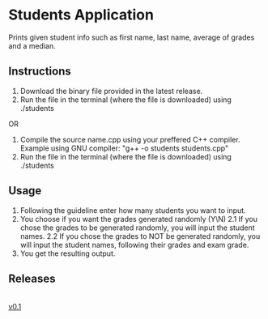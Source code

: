 # Students Application 
Prints given student info such as first name, last name, average of grades and a median.

## Instructions

1. Download the binary file provided in the latest release.
2. Run the file in the terminal (where the file is downloaded) using ./students

OR

1. Compile the source name.cpp using your preffered C++ compiler. Example using GNU compiler: "g++ -o students students.cpp"
2. Run the file in the terminal (where the file is downloaded) using ./students
  
## Usage
1. Following the guideline enter how many students you want to input.
2. You choose if you want the grades generated randomly (Y\N)
2.1 If you chose the grades to be generated randomly, you will input the student names.
2.2 If you chose the grades to NOT be generated randomly, you will input the student names, following their grades and exam grade.
3. You get the resulting output.


## Releases
 <br />[v0.1](https://github.com/NeonRice/students/releases/tag/v0.1) 
  
